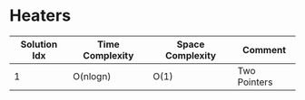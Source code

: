 # Heaters

| Solution Idx | Time Complexity | Space Complexity | Comment      |
| ------------ | --------------- | ---------------- | ------------ |
| 1            | O(nlogn)        | O(1)             | Two Pointers |
